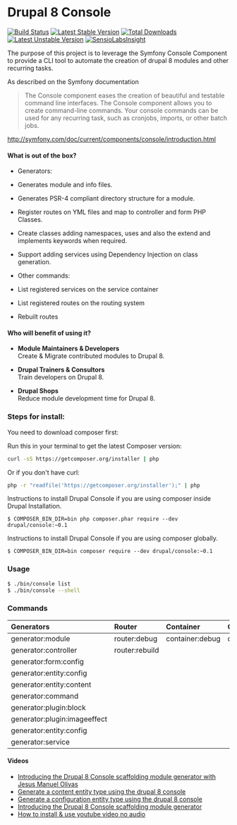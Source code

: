 Drupal 8 Console
=============================================
[![Build Status](https://travis-ci.org/hechoendrupal/DrupalAppConsole.svg?branch=master)](https://travis-ci.org/hechoendrupal/DrupalAppConsole)
[![Latest Stable Version](https://poser.pugx.org/drupal/console/v/stable.svg)](https://packagist.org/packages/drupal/console) [![Total Downloads](https://poser.pugx.org/drupal/console/downloads.svg)](https://packagist.org/packages/drupal/console) [![Latest Unstable Version](https://poser.pugx.org/drupal/console/v/unstable.svg)](https://packagist.org/packages/drupal/console) [![SensioLabsInsight](https://insight.sensiolabs.com/projects/d0f089ff-a6e9-4ba4-b353-cb68173c7d90/mini.png)](https://insight.sensiolabs.com/projects/d0f089ff-a6e9-4ba4-b353-cb68173c7d90)

The purpose of this project is to leverage the Symfony Console Component to provide a CLI tool to automate the creation of drupal 8 modules and other recurring tasks.

As described on the Symfony documentation
>The Console component eases the creation of beautiful and testable command line interfaces.
The Console component allows you to create command-line commands. Your console commands can be used for any recurring task, such as cronjobs, imports, or other batch jobs.  

http://symfony.com/doc/current/components/console/introduction.html

#### What is out of the box?
* Generators:
 * Generates module and info files.
 * Generates PSR-4 compliant directory structure for a module.
 * Register routes on YML files and map to controller and form PHP Classes.
 * Create classes adding namespaces, uses and also the extend and implements keywords when required.
 * Support adding services using Dependency Injection on class generation.

* Other commands:
 * List registered services on the service container
 * List registered routes on the routing system
 * Rebuilt routes

#### Who will benefit of using it?
* **Module Maintainers & Developers**  
  Create & Migrate contributed modules to Drupal 8.

* **Drupal Trainers & Consultors**  
  Train developers on Drupal 8.

* **Drupal Shops**  
  Reduce module development time for Drupal 8.

### Steps for install:

You need to download composer first:  

Run this in your terminal to get the latest Composer version:
```bash
curl -sS https://getcomposer.org/installer | php
```
Or if you don't have curl:
```bash
php -r "readfile('https://getcomposer.org/installer');" | php
```

Instructions to install Drupal Console if you are using composer inside Drupal Installation.
```
$ COMPOSER_BIN_DIR=bin php composer.phar require --dev drupal/console:~0.1
```

Instructions to install Drupal Console if you are using composer globally.
```
$ COMPOSER_BIN_DIR=bin composer require --dev drupal/console:~0.1
```

### Usage
```bash
$ ./bin/console list
$ ./bin/console --shell
```

### Commands
| Generators                    | Router                | Container       | Commands
| :-----------------------------|:----------------------|:----------------|:---------
| generator:module              | router:debug          | container:debug | drush
| generator:controller          | router:rebuild        |                 |
| generator:form:config         |                       |                 |
| generator:entity:config       |                       |                 |
| generator:entity:content      |                       |                 |
| generator:command             |                       |                 |
| generator:plugin:block        |                       |                 |
| generator:plugin:imageeffect  |                       |                 |
| generator:entity:config       |                       |                 |
| generator:service             |                       |                 |


#### Videos
* [Introducing the Drupal 8 Console scaffolding module generator with Jesus Manuel Olivas](http://bit.ly/acquia-console)
* [Generate a content entity type using the drupal 8 console](https://www.youtube.com/watch?v=agcqTEr5_48)
* [Generate a configuration entity type using the drupal 8 console](https://www.youtube.com/watch?v=x1zYfMLzFIM)
* [Introducing the Drupal 8 Console scaffolding module generator](https://www.youtube.com/watch?v=lzjcj-_xlAg)
* [How to install & use youtube video no audio](http://www.youtube.com/watch?v=NkHT2KctR-Y)
